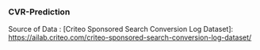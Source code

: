 ### CVR-Prediction

Source of Data : [Criteo Sponsored Search Conversion Log Dataset]: https://ailab.criteo.com/criteo-sponsored-search-conversion-log-dataset/


